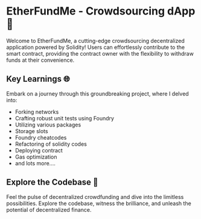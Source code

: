 # EtherFundMe - Crowdsourcing dApp 🚀

Welcome to EtherFundMe, a cutting-edge crowdsourcing decentralized application powered by Solidity! Users can effortlessly contribute to the smart contract, providing the contract owner with the flexibility to withdraw funds at their convenience.

## Key Learnings 🌐

Embark on a journey through this groundbreaking project, where I delved into:

- Forking networks
- Crafting robust unit tests using Foundry
- Utilizing various packages
- Storage slots
- Foundry cheatcodes
- Refactoring of solidity codes
- Deploying contract
- Gas optimization 
- and lots more....

## Explore the Codebase 🚀

Feel the pulse of decentralized crowdfunding and dive into the limitless possibilities. Explore the codebase, witness the brilliance, and unleash the potential of decentralized finance.


